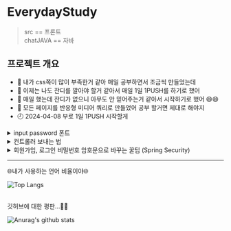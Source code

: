 # EverydayStudy
> src == 프론트 <br>
> chatJAVA == 자바

## 프로젝트 개요
- 👋 내가 css쪽이 많이 부족한거 같아 매일 공부하면서 조금씩 만들었는데 
- 👀 이제는 나도 잔디를 깔아야 할거 같아서 매일 1일 1PUSH를 하기로 했어
- 🌱 매일 했는데 잔디가 없으니 아무도 안 믿어주는거 같아서 시작하기로 했어 😄😄
- 🐣 모든 페이지를 반응형 미디어 쿼리로 만들었어 공부 할거면 제대로 해야지
- 🕘 2024-04-08 부로 1일 1PUSH 시작할게


<details>
<summary>
  input password 폰트
</summary>
   <br>
  input type password를 사용하다보면 숨겨진 패스워드 표시(●)가 안 보이는 경우가 있다. <br>
  이런 문제가 발생하는 이유는 폰트가 (●)문자를 지원하지 않아서이다. <br>
  이 경우는 현재 사용중인 폰트가 해당 문자를 지원하지 않아서 발생하는 것으로 input type이 password인것의 font-family를 변경하면 해결된다. <br>

  input[type=password]{font-family:"굴림";}  <br>
  위와 같은 코드를 사용하면 input type=password 폰트만 굴림으로 바뀌는데 이렇게 변경하면 오류가 해결된다.
</details>

<details>
<summary>
  컨트롤러 보내는 법
</summary>
	
## 컨트롤러
DispatcherServlet을 생성한 후 url의 요청을 받아서 DispatcherServlet에서 처리한다. <br>
RequestMapping으로 설정할 것들을 Web에 들어가서 밑에 처럼 추가해준다

```
<!-- ===DispatcherServlet 생성===(Controller, ViewResolver, hanlderMapping) -->
<servlet>
  <!-- 이 서블릿 이름대로 (서블릿이름)-servlet.xml 파일을 DispatcherServlet으로 삼음 -->
  <servlet-name>dispatcher</servlet-name>
  <servlet-class>org.springframework.web.servlet.DispatcherServlet</servlet-class>
  <!-- contextLoader가 아래 위치의 설정 파일을 읽어서 이 파일을 DispatcherServlet으로 만든다. -->
  <init-param>
    <param-name>contextConfigLocation</param-name>
    <param-value>/WEB-INF/config/dispatcher-servlet.xml</param-value>
  </init-param>
</servlet>

<servlet-name>dispatcher</servlet-name>
  <url-pattern>*.do</url-pattern>
  <url-pattern>*.te</url-pattern>
  <url-pattern>*.ml</url-pattern>
  <url-pattern>*.di</url-pattern>
</servlet-mapping>   
```

## 서블릿
view의 경로, 확장자를 정해주는 부분 : DispatcherServlet이 이 경로를 따라서 컨트롤러가 날린 뷰의 이름에 해당하는 뷰가 있는지 찾아봄. <br>
 model에 대한 패키지명을 추가해주어야 한다 추가하지 않으면 못 찾는다
 
```
<!-- ViewResolver 생성 -->
<bean class="org.springframework.web.servlet.view.InternalResourceViewResolver">
  <property name="prefix" value="/WEB-INF/views/"/>
  <property name="suffix" value=".jsp"/>
</bean>

<!-- model에 대한 패키지명을 추가해준다 -->
<context:component-scan base-package="com.matcha.mvc" />
```
</details>

<details>
<summary>
  회원가입, 로그인 비밀번호 암호문으로 바꾸는 꿀팁 (Spring Security)
</summary>
  
  ## Spring Security는 Spring 기반의 애플리케이션의 보안(인증과 권한, 인가 등)을 담당하는 스프링 하위 프레임워크이다.
  - 인증(Authentication): 해당 사용자가 본인이 맞는지를 확인하는 절차
  - 인가(Authorization): 인증된 사용자가 요청한 자원에 접근 가능한지를 결정하는 절차
  - 나는 아직 권한부여는 하지 않았다 ㅜㅜ

  ## Spring Security 사용하기 위해서는 pom.xml에 dependencies를 추가해주어야 합니다.
  ```
  <!-- 3. Spring Security Module(core, web, config) -->
  <dependency>
      <groupId>org.springframework.security</groupId>
      <artifactId>spring-security-core</artifactId>
      <version>5.5.2</version> 
   </dependency>
   <dependency>
      <groupId>org.springframework.security</groupId>
      <artifactId>spring-security-web</artifactId>
      <version>5.5.2</version>
   </dependency>
   <dependency>
      <groupId>org.springframework.security</groupId>
      <artifactId>spring-security-config</artifactId>
      <version>5.5.2</version>
   </dependency>
  ```
  ## web.xml 공통으로 사용할 의존성 설정 파일의 위치를 담는 파라미터 를 설정해줍니다.
  ```
  <context-param>
  	<param-name>contextConfigLocation</param-name>
  	<param-value>
  		/WEB-INF/config/spring-security.xml
  	</param-value>
  </context-param>
  ```
  ## 경로에 맞에 파일을 세팅한 후 spring-security.xml에 빈을 등록하면 세팅 끝
  ```
  <beans xmlns="http://www.springframework.org/schema/beans"
	xmlns:xsi="http://www.w3.org/2001/XMLSchema-instance"
	xmlns:security="http://www.springframework.org/schema/security"
	xsi:schemaLocation="http://www.springframework.org/schema/beans http://www.springframework.org/schema/beans/spring-beans.xsd
		http://www.springframework.org/schema/security http://www.springframework.org/schema/security/spring-security-5.5.xsd">

	  <bean class="org.springframework.security.crypto.bcrypt.BCryptPasswordEncoder" id="bcryptPasswordEncoder"/>
  </beans>
  ```
  ## 회원가입 하는 과정 (encode)
  encode : 해당 암호화 방식으로 암호화한 문자열을 리턴해줍니다. 회원가입 시 DB에 넣기전에 사용하면 됩니다. <br>
  DB확인을 하면 평문이였였던 비밀번호가 암호문으로 바꿔있는 것을 확인할 수 있다.
  ```
  @ResponseBody
  @RequestMapping(value="/insert.me", produces="application/json; charset=UTF-8")
    public String insert(Member m, Model model, ModelAndView mv) {
    
      // 암호화 작업
      String encPwd = bcryptPasswordEncoder.encode(m.getUserPwd());
      
      m.setUserPwd(encPwd); // Member객체에 userPwd필드에 평문이 아닌 암호문으로 변경
      
      int result = memberService.insertMember(m);
    }
  ```
  ## 로그인 하는 과정 (matches)
  matches : Member m으로 들어온 비밀번호는 암호화되어 DB에 저장된 암호화된 비밀번호와 같은지 비교를 하여 확인할 수 있습니다.
  ````
	@ResponseBody
	@RequestMapping(value="/loginMember.me", produces="application/json; charset=UTF-8")
    public String loginMember(Member m, HttpSession session, ModelAndView mv) {
        
		Member loginUser = memberService.loginMember(m.getUserId()); //아이디로만 멤버객체 가져오기
		
		if(loginUser == null || !bcryptPasswordEncoder.matches(m.getUserPwd(), loginUser.getUserPwd())) { // 로그인실패 => 에러문구를 message에 담고 리턴
			mv.addObject("message", "로그인 실패");
			return new Gson().toJson(mv);
		} else {
			session.setAttribute("loginUser", loginUser);
			mv.addObject("message", "로그인 성공");
			return new Gson().toJson(mv);
		}
	
    }
  ````

</details>



<hr>

🌐내가 사용하는 언어 비율이야🌐 
<br>

![Top Langs](https://github-readme-stats.vercel.app/api/top-langs/?username=imdo714&layout=compact&theme=tokyonight)

<br>
깃허브에 대한 평판...🤧🤧
<br>

![Anurag's github stats](https://github-readme-stats.vercel.app/api?username=imdo714&show_icons=true&theme=tokyonight)





 


